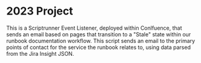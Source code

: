 # 2023 Project #

This is a Scriptrunner Event Listener, deployed within Conlfuence, that sends 
an email based on pages that transition to a "Stale" state within our runbook 
documentation workflow. This script sends an email to the primary points of 
contact for the service the runbook relates to, using data parsed from the Jira 
Insight JSON.
